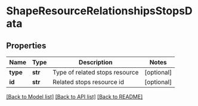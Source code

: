 # ShapeResourceRelationshipsStopsData

## Properties
Name | Type | Description | Notes
------------ | ------------- | ------------- | -------------
**type** | **str** | Type of related stops resource | [optional] 
**id** | **str** | Related stops resource id | [optional] 

[[Back to Model list]](../README.md#documentation-for-models) [[Back to API list]](../README.md#documentation-for-api-endpoints) [[Back to README]](../README.md)


